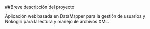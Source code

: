 ##Breve descripción del proyecto

Aplicación web basada en DataMapper para la gestión de usuarios y Nokogiri para la lectura y manejo de archivos XML.
